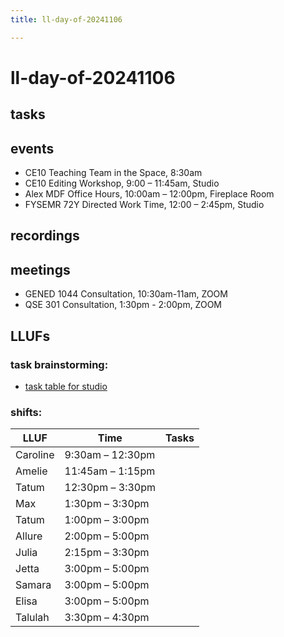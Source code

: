 ```yaml
---
title: ll-day-of-20241106

---
```


# ll-day-of-20241106

## tasks

## events
* CE10 Teaching Team in the Space, 8:30am
* CE10 Editing Workshop, 9:00 – 11:45am, Studio
* Alex MDF Office Hours, 10:00am – 12:00pm, Fireplace Room
* FYSEMR 72Y Directed Work Time, 12:00 – 2:45pm, Studio

## recordings

## meetings
* GENED 1044 Consultation, 10:30am-11am, ZOOM
* QSE 301 Consultation, 1:30pm - 2:00pm, ZOOM

## LLUFs
### task brainstorming:
* [task table for studio](link)

### shifts:

| LLUF      | Time           | Tasks            |
| --------- |----------------|------------------|
| Caroline    | 9:30am – 12:30pm |                |
| Amelie    | 11:45am – 1:15pm |                |
| Tatum     | 12:30pm – 3:30pm |                |
| Max       | 1:30pm – 3:30pm |                 |
| Tatum     | 1:00pm – 3:00pm |                 |
| Allure    | 2:00pm – 5:00pm |                 |
| Julia     | 2:15pm – 3:30pm |                 |
| Jetta     | 3:00pm – 5:00pm |                 |
| Samara    | 3:00pm – 5:00pm |                 |
| Elisa     | 3:00pm – 5:00pm |                 |
| Talulah   | 3:30pm – 4:30pm |               |
